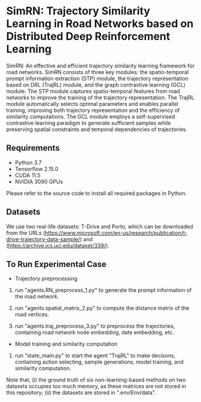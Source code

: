 # **SimRN: Trajectory Similarity Learning in Road Networks based on Distributed Deep Reinforcement Learning**
SimRN: An effective and efficient trajectory similarity learning framework for road networks. SimRN consists of three key modules: the spatio-temporal prompt information extraction (STP) module, the trajectory representation based on DRL (TrajRL) module, and the graph contrastive learning (GCL) module. The STP module captures spatio-temporal features from road networks to improve the training of the trajectory representation. The TrajRL module automatically selects optimal parameters and enables parallel training, improving both trajectory representation and the efficiency of similarity computations. The GCL module employs a self-supervised contrastive learning paradigm to generate sufficient samples while preserving spatial constraints and temporal dependencies of trajectories. 

## Requirements

* Python 3.7
* Tensorflow 2.15.0
* CUDA 11.5
* NVIDIA 3090 GPUs

Please refer to the source code to install all required packages in Python.

## Datasets
We use two real-life datasets: T-Drive and Porto, which can be downloaded from the URLs (https://www.microsoft.com/en-us/research/publication/t-drive-trajectory-data-sample/) and (https://archive.ics.uci.edu/dataset/339/). 

## To Run Experimental Case

+ Trajectory preprocessing

1. run "agents.RN_preprocess_1.py" to generate the prompt information of the road network.

2. run "agents.spatial_matrix_2.py" to compute the distance matrix of the road vertices.

3. run "agents.traj_preprocess_3.py" to preprocess the trajectories, containing road network node embedding, date embedding, etc.

+ Model training and similarity computation

1. run "state_main.py" to start the agent "TrajRL" to make decisons, containing action selecting, sample generations, model training, and similarity computation.

Note that, (i) the ground truth of six non-learning-based methods on two datasets occupies too much memory, as these matrices are not stored in this repository; (ii) the datasets are stored in ".env/Env/data".